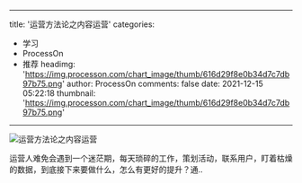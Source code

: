 
---
title: '运营方法论之内容运营'
categories: 
 - 学习
 - ProcessOn
 - 推荐
headimg: 'https://img.processon.com/chart_image/thumb/616d29f8e0b34d7c7db97b75.png'
author: ProcessOn
comments: false
date: 2021-12-15 05:22:18
thumbnail: 'https://img.processon.com/chart_image/thumb/616d29f8e0b34d7c7db97b75.png'
---

<div>   
<img class="thumb" alt="运营方法论之内容运营" src="https://img.processon.com/chart_image/thumb/616d29f8e0b34d7c7db97b75.png" referrerpolicy="no-referrer">
<p>运营人难免会遇到一个迷茫期，每天琐碎的工作，策划活动，联系用户，盯着枯燥的数据，到底接下来要做什么，怎么有更好的提升？通..</p>  
</div>
            